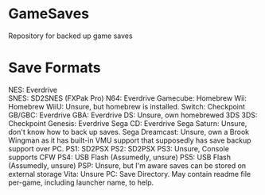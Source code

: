 # GameSaves
Repository for backed up game saves

# Save Formats
NES: Everdrive<br>
SNES: SD2SNES (FXPak Pro)
N64: Everdrive
Gamecube: Homebrew
Wii: Homebrew
WiiU: Unsure, but homebrew is installed.
Switch: Checkpoint
GB/GBC: Everdrive
GBA: Everdrive
DS: Unsure, own homebrewed 3DS
3DS: Checkpoint
Genesis: Everdrive
Sega CD: Everdrive
Sega Saturn: Unsure, don't know how to back up saves.
Sega Dreamcast: Unsure, own a Brook Wingman as it has built-in VMU support that supposedly has save backup support over PC.
PS1: SD2PSX
PS2: SD2PSX
PS3: Unsure, Console supports CFW
PS4: USB Flash (Assumedly, unsure)
PS5: USB Flash (Assumedly, unsure)
PSP: Unsure, but I'm aware saves can be stored on external storage
Vita: Unsure
PC: Save Directory. May contain readme file per-game, including launcher name, to help.
